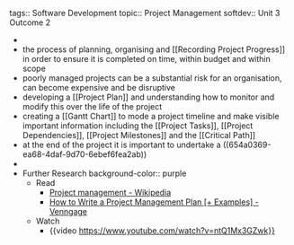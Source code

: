 tags:: Software Development
topic:: Project Management
softdev:: Unit 3 Outcome 2

-
- the process of planning, organising and [[Recording Project Progress]] in order to ensure it is completed on time, within budget and  within scope
- poorly managed projects can be a substantial risk for an organisation, can become expensive and be disruptive
- developing a [[Project Plan]] and understanding how to monitor and modify this over the life of the project
- creating a [[Gantt Chart]] to mode a project timeline and make visible important information including the [[Project Tasks]], [[Project Dependencies]], [[Project Milestones]] and the [[Critical Path]]
- at the end of the project it is important to undertake a ((654a0369-ea68-4daf-9d70-6ebef6fea2ab))
-
- Further Research
  background-color:: purple
	- Read
		- [Project management - Wikipedia](https://en.wikipedia.org/wiki/Project_management)
		- [How to Write a Project Management Plan [+ Examples] - Venngage](https://venngage.com/blog/project-management-plan/)
	- Watch
		- {{video https://www.youtube.com/watch?v=ntQ1Mx3GZwk}}